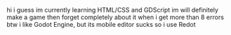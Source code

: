 hi i guess
im currently learning HTML/CSS and GDScript
im will definitely make a game then forget completely about it when i get more than 8 errors
btw i like Godot Engine, but its mobile editor sucks so i use Redot




